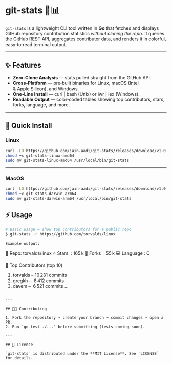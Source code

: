 # git-stats 🧮📊

`git-stats` is a lightweight CLI tool written in **Go** that fetches and displays GitHub repository contribution statistics *without cloning the repo*. It queries the GitHub REST API, aggregates contributor data, and renders it in colorful, easy‑to‑read terminal output.

---

## ✨ Features

- **Zero‑Clone Analysis** — stats pulled straight from the GitHub API.
- **Cross‑Platform** — pre‑built binaries for Linux, macOS (Intel & Apple Silicon), and Windows.
- **One‑Line Install** — curl | bash (Unix) or iwr | iex (Windows).
- **Readable Output** — color‑coded tables showing top contributors, stars, forks, language, and more.

---

## 🚀 Quick Install


### Linux

```bash
curl -LO https://github.com/jain-aadi/git-stats/releases/download/v1.0.0/git-stats-linux-amd64
chmod +x git-stats-linux-amd64
sudo mv git-stats-linux-amd64 /usr/local/bin/git-stats

```
---
### MacOS

```bash
curl -LO https://github.com/jain-aadi/git-stats/releases/download/v1.0.0/git-stats-darwin-arm64
chmod +x git-stats-darwin-arm64
sudo mv git-stats-darwin-arm64 /usr/local/bin/git-stats

```


## ⚡️ Usage

```bash
# Basic usage — show top contributors for a public repo
$ git-stats -r https://github.com/torvalds/linux

Example output:

```
📘 Repo: torvalds/linux
   ⭐ Stars  : 165 k    🍴 Forks  : 55 k    💻 Language : C

👥 Top Contributors (top 10)
 1. torvalds            – 10 231 commits
 2. gregkh              –  8 412 commits
 3. davem               –  6 521 commits
  …
```

---

## 🧑‍💻 Contributing

1. Fork the repository → create your branch → commit changes → open a PR.
2. Run `go test ./...` before submitting (tests coming soon).

---

## 📜 License

`git-stats` is distributed under the **MIT License**. See `LICENSE` for details.

